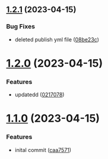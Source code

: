 ## [1.2.1](https://github.com/manthanank/learn-docker/compare/v1.2.0...v1.2.1) (2023-04-15)


### Bug Fixes

* deleted publish yml file ([08be23c](https://github.com/manthanank/learn-docker/commit/08be23c28df4b3d0f094d0b92b76cddf78c6a2c9))



# [1.2.0](https://github.com/manthanank/learn-docker/compare/v1.1.0...v1.2.0) (2023-04-15)


### Features

* updatedd ([0217078](https://github.com/manthanank/learn-docker/commit/021707823cfcc75461ec0543f30a8ffb601a00c4))



# [1.1.0](https://github.com/manthanank/learn-docker/compare/caa7571cdaf2bed5a694f138b718095f05a0aef3...v1.1.0) (2023-04-15)


### Features

* inital commit ([caa7571](https://github.com/manthanank/learn-docker/commit/caa7571cdaf2bed5a694f138b718095f05a0aef3))



